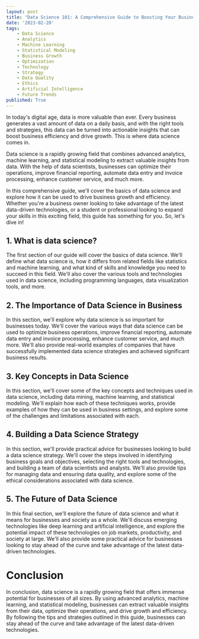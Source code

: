 ```yaml
---
layout: post
title: "Data Science 101: A Comprehensive Guide to Boosting Your Business with Advanced Analytics"
date: '2023-02-20'
tags:
    - Data Science
    - Analytics
    - Machine Learning
    - Statistical Modeling
    - Business Growth
    - Optimization
    - Technology
    - Strategy
    - Data Quality
    - Ethics
    - Artificial Intelligence
    - Future Trends
published: True
---
```


In today's digital age, data is more valuable than ever. Every business generates a vast amount of data on a daily basis, and with the right tools and strategies, this data can be turned into actionable insights that can boost business efficiency and drive growth. This is where data science comes in.

Data science is a rapidly growing field that combines advanced analytics, machine learning, and statistical modeling to extract valuable insights from data. With the help of data scientists, businesses can optimize their operations, improve financial reporting, automate data entry and invoice processing, enhance customer service, and much more.

In this comprehensive guide, we'll cover the basics of data science and explore how it can be used to drive business growth and efficiency. Whether you're a business owner looking to take advantage of the latest data-driven technologies, or a student or professional looking to expand your skills in this exciting field, this guide has something for you. So, let's dive in!


## 1. What is data science?

The first section of our guide will cover the basics of data science. We'll define what data science is, how it differs from related fields like statistics and machine learning, and what kind of skills and knowledge you need to succeed in this field. We'll also cover the various tools and technologies used in data science, including programming languages, data visualization tools, and more.

## 2. The Importance of Data Science in Business

In this section, we'll explore why data science is so important for businesses today. We'll cover the various ways that data science can be used to optimize business operations, improve financial reporting, automate data entry and invoice processing, enhance customer service, and much more. We'll also provide real-world examples of companies that have successfully implemented data science strategies and achieved significant business results.

## 3. Key Concepts in Data Science

In this section, we'll cover some of the key concepts and techniques used in data science, including data mining, machine learning, and statistical modeling. We'll explain how each of these techniques works, provide examples of how they can be used in business settings, and explore some of the challenges and limitations associated with each.

## 4. Building a Data Science Strategy

In this section, we'll provide practical advice for businesses looking to build a data science strategy. We'll cover the steps involved in identifying business goals and objectives, selecting the right tools and technologies, and building a team of data scientists and analysts. We'll also provide tips for managing data and ensuring data quality, and explore some of the ethical considerations associated with data science.

## 5. The Future of Data Science

In this final section, we'll explore the future of data science and what it means for businesses and society as a whole. We'll discuss emerging technologies like deep learning and artificial intelligence, and explore the potential impact of these technologies on job markets, productivity, and society at large. We'll also provide some practical advice for businesses looking to stay ahead of the curve and take advantage of the latest data-driven technologies.

# Conclusion

In conclusion, data science is a rapidly growing field that offers immense potential for businesses of all sizes. By using advanced analytics, machine learning, and statistical modeling, businesses can extract valuable insights from their data, optimize their operations, and drive growth and efficiency. By following the tips and strategies outlined in this guide, businesses can stay ahead of the curve and take advantage of the latest data-driven technologies.
